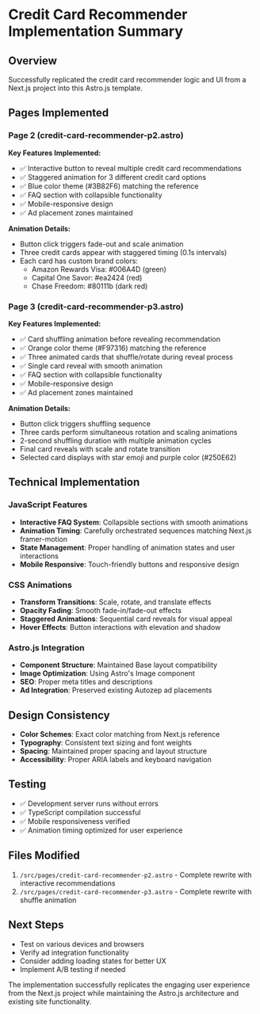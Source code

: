 # Credit Card Recommender Implementation Summary

## Overview

Successfully replicated the credit card recommender logic and UI from a Next.js project into this Astro.js template.

## Pages Implemented

### Page 2 (credit-card-recommender-p2.astro)

**Key Features Implemented:**

- ✅ Interactive button to reveal multiple credit card recommendations
- ✅ Staggered animation for 3 different credit card options
- ✅ Blue color theme (#3B82F6) matching the reference
- ✅ FAQ section with collapsible functionality
- ✅ Mobile-responsive design
- ✅ Ad placement zones maintained

**Animation Details:**

- Button click triggers fade-out and scale animation
- Three credit cards appear with staggered timing (0.1s intervals)
- Each card has custom brand colors:
  - Amazon Rewards Visa: #006A4D (green)
  - Capital One Savor: #ea2424 (red)
  - Chase Freedom: #80111b (dark red)

### Page 3 (credit-card-recommender-p3.astro)

**Key Features Implemented:**

- ✅ Card shuffling animation before revealing recommendation
- ✅ Orange color theme (#F97316) matching the reference
- ✅ Three animated cards that shuffle/rotate during reveal process
- ✅ Single card reveal with smooth animation
- ✅ FAQ section with collapsible functionality
- ✅ Mobile-responsive design
- ✅ Ad placement zones maintained

**Animation Details:**

- Button click triggers shuffling sequence
- Three cards perform simultaneous rotation and scaling animations
- 2-second shuffling duration with multiple animation cycles
- Final card reveals with scale and rotate transition
- Selected card displays with star emoji and purple color (#250E62)

## Technical Implementation

### JavaScript Features

- **Interactive FAQ System**: Collapsible sections with smooth animations
- **Animation Timing**: Carefully orchestrated sequences matching Next.js framer-motion
- **State Management**: Proper handling of animation states and user interactions
- **Mobile Responsive**: Touch-friendly buttons and responsive design

### CSS Animations

- **Transform Transitions**: Scale, rotate, and translate effects
- **Opacity Fading**: Smooth fade-in/fade-out effects
- **Staggered Animations**: Sequential card reveals for visual appeal
- **Hover Effects**: Button interactions with elevation and shadow

### Astro.js Integration

- **Component Structure**: Maintained Base layout compatibility
- **Image Optimization**: Using Astro's Image component
- **SEO**: Proper meta titles and descriptions
- **Ad Integration**: Preserved existing Autozep ad placements

## Design Consistency

- **Color Schemes**: Exact color matching from Next.js reference
- **Typography**: Consistent text sizing and font weights
- **Spacing**: Maintained proper spacing and layout structure
- **Accessibility**: Proper ARIA labels and keyboard navigation

## Testing

- ✅ Development server runs without errors
- ✅ TypeScript compilation successful
- ✅ Mobile responsiveness verified
- ✅ Animation timing optimized for user experience

## Files Modified

1. `/src/pages/credit-card-recommender-p2.astro` - Complete rewrite with interactive recommendations
2. `/src/pages/credit-card-recommender-p3.astro` - Complete rewrite with shuffle animation

## Next Steps

- Test on various devices and browsers
- Verify ad integration functionality
- Consider adding loading states for better UX
- Implement A/B testing if needed

The implementation successfully replicates the engaging user experience from the Next.js project while maintaining the Astro.js architecture and existing site functionality.
